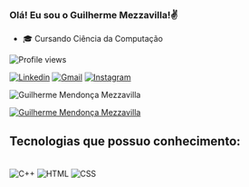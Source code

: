 ### Olá! Eu sou o Guilherme Mezzavilla!✌️
- 🎓 Cursando Ciência da Computação
<p align="left"> <img src="https://komarev.com/ghpvc/?username=GuilhermeMezza&color=yellow" alt="Profile views"></p>

[![Linkedin](https://img.shields.io/badge/LinkedIn-0077B5?style=for-the-badge&logo=linkedin&logoColor=white)](linkedin.com/in/guilherme-mezzavilla-3255b0212)
[![Gmail](https://img.shields.io/badge/Gmail-D14836?style=for-the-badge&logo=gmail&logoColor=white)](guimezza21@gmail.com)
[![Instagram](https://img.shields.io/badge/Instagram-E4405F?style=for-the-badge&logo=instagram&logoColor=white)](https://instagram.com/guilherme_mezzavilla?igshid=MzNlNGNkZWQ4Mg==)

![Guilherme Mendonça Mezzavilla](https://github-readme-stats.vercel.app/api?username=GuilhermeMezza&show_icons=true&theme=highcontrast)

[![Guilherme Mendonça Mezzavilla](https://github-readme-stats.vercel.app/api/top-langs/?username=GuilhermeMezza)](https://github.com/anuraghazra/github-readme-stats)

## Tecnologias que possuo conhecimento:

<div style="display: inline_block"><br/>
    <img align="center" alt="C++" src="https://img.shields.io/badge/C%2B%2B-00599C?style=for-the-badge&logo=c%2B%2B&logoColor=white"/>
    <img align="center" alt="HTML" src="https://img.shields.io/badge/HTML-239120?style=for-the-badge&logo=html5&logoColor=white"/>
    <img align="center" alt="CSS" src="https://img.shields.io/badge/CSS-239120?&style=for-the-badge&logo=css3&logoColor=white"/>
</div>
